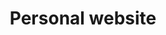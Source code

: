 ---
year: 2024
title: Personal website
description: Showcasing my projects, skills and experience.
image: '/projects/magic-8-ball.png'
href: 'https://pawpals.pushed.nz/'
hrefPreview: pawpals.pushed.nz
tech: [Astro, JavaScript, CSS]
selected: true
---
